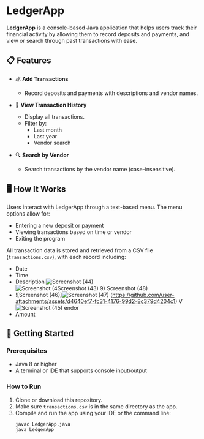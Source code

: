 # LedgerApp

**LedgerApp** is a console-based Java application that helps users track their financial activity by allowing them to record deposits and payments, and view or search through past transactions with ease.

## 📋 Features

- 💰 **Add Transactions**
    - Record deposits and payments with descriptions and vendor names.

- 📂 **View Transaction History**
    - Display all transactions.
    - Filter by:
        - Last month
        - Last year
        - Vendor search

- 🔍 **Search by Vendor**
    - Search transactions by the vendor name (case-insensitive).

## 🖥️ How It Works

Users interact with LedgerApp through a text-based menu. The menu options allow for:
- Entering a new deposit or payment
- Viewing transactions based on time or vendor
- Exiting the program

All transaction data is stored and retrieved from a CSV file (`transactions.csv`), with each record including:
- Date
- Time
- Description
![Screenshot (44)](https://github.com/user-attachments/assets/98119ab2-690c-4324-b748-db9770a15f38)
![![Screenshot (4![Screenshot (43)](https://github.com/user-attachments/assets/09792dcd-a31f-41ae-90a5-29a493c633ca)
9)](https://github.com/user-attachments/assets/503a77de-a34e-4b91-a73f-2cef801f41da)
Screenshot (48)](https://github.com/user-attachments/assets/409018ed-d25a-4668-a017-b449cf84aa28)
- ![Screenshot (46)]![Screenshot (47)](https://github.com/user-attachments/assets/bf5d0d43-f255-4a3b-ad66-23c21fbff9e1)
(https://github.com/user-attachments/assets/d4640ef7-fc31-4176-99d2-8c379d4204c1)
V![Screenshot (45)](https://github.com/user-attachments/assets/0449bc00-67ca-44a7-b459-61b4e85b21a2)
endor
- Amount

## 🚀 Getting Started

### Prerequisites
- Java 8 or higher
- A terminal or IDE that supports console input/output

### How to Run
1. Clone or download this repository.
2. Make sure `transactions.csv` is in the same directory as the app.
3. Compile and run the app using your IDE or the command line:
   ```bash
   javac LedgerApp.java
   java LedgerApp
